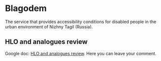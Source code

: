 # Blagodem

The service that provides accessibility conditions for disabled people in the urban environment of Nizhny Tagil (Russia).

## HLO and analogues review

Google doc: [HLO and analogues review](https://docs.google.com/document/d/1rJccrBTm85exA0-XVXAHy_sbqMwuygodrTMkFn79DFg/edit?usp=sharing). Here you can leave your comment.

